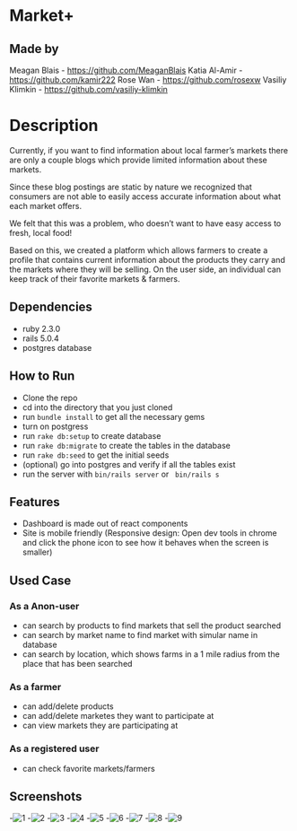 # Market+

## Made by

Meagan Blais - https://github.com/MeaganBlais
Katia Al-Amir - https://github.com/kamir222
Rose Wan - https://github.com/rosexw
Vasiliy Klimkin - https://github.com/vasiliy-klimkin

# Description

Currently, if you want to find information about local farmer’s markets there are only a couple blogs which provide limited information about these markets.

Since these blog postings are static by nature we recognized that consumers are not able to easily access accurate information about what each market offers.

We felt that this was a problem, who doesn’t want to have easy access to fresh, local food!

Based on this, we created a platform which allows farmers to create a profile that contains current information about the products they carry and the markets where they will be selling.
On the user side, an individual can keep track of their favorite markets & farmers.

## Dependencies

- ruby  2.3.0
- rails 5.0.4
- postgres database

## How to Run

- Clone the repo
- cd into the directory that you just cloned
- run ```bundle install``` to get all the necessary gems
- turn on postgress
- run ``` rake db:setup ``` to create database
- run ``` rake db:migrate ``` to create the tables in the database
- run ``` rake db:seed ``` to get the initial seeds
- (optional) go into postgres and verify if all the tables exist
- run the server with ``` bin/rails server ``` or ``` bin/rails s```

## Features

 - Dashboard is made out of react components
 - Site is mobile friendly (Responsive design: Open dev tools in chrome and click the phone icon to see how it behaves when the screen is smaller)

## Used Case

### As a Anon-user
  - can search by products to find markets that sell the product searched
  - can search by market name to find market with simular name in database
  - can search by location, which shows farms in a 1 mile radius from the place that has been searched

### As a farmer
  - can add/delete products
  - can add/delete marketes they want to participate at
  - can view markets they are participating at

### As a registered user
  - can check favorite markets/farmers

  ## Screenshots

  -![1]()
  -![2]()
  -![3]()
  -![4]()
  -![5]()
  -![6]()
  -![7]()
  -![8]()
  -![9]()